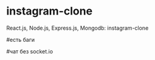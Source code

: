 # instagram-clone
React.js, Node.js, Express.js, Mongodb: instagram-clone

#есть баги

#чат без socket.io
